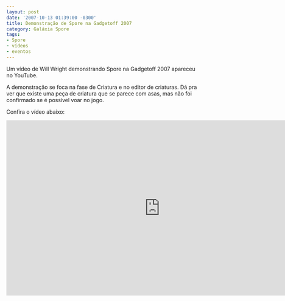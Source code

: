 ```yaml
---
layout: post
date: '2007-10-13 01:39:00 -0300'
title: Demonstração de Spore na Gadgetoff 2007
category: Galáxia Spore
tags:
- Spore
- vídeos
- eventos
---
```

Um vídeo de Will Wright demonstrando Spore na Gadgetoff 2007 apareceu no YouTube.

A demonstração se foca na fase de Criatura e no editor de criaturas. Dá pra ver
que existe uma peça de criatura que se parece com asas, mas não foi confirmado
se é possível voar no jogo.

Confira o vídeo abaixo:

<iframe width="806" height="461" src="https://www.youtube-nocookie.com/embed/vgZwMFVOXDY" frameborder="0" allow="accelerometer; autoplay; encrypted-media; gyroscope; picture-in-picture" allowfullscreen></iframe>
